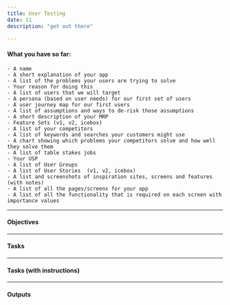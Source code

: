 ```yaml
---
title: User Testing
date: 11
description: "get out there"

---
```


#### What you have so far:

    - A name
	- A short explanation of your app
    - A list of the problems your users are trying to solve
	- Your reason for doing this
    - A list of users that we will target
    - A persona (based on user needs) for our first set of users
    - A user journey map for our first users
    - A list of assumptions and ways to de-risk those assumptions
    - A short description of your MRP
	- Feature Sets (v1, v2, icebox)
    - A list of your competitors
    - A list of keywords and searches your customers might use
    - A chart showing which problems your competitors solve and how well they solve them
    - A list of table stakes jobs
    - Your USP 
    - A list of User Groups
    - A list of User Stories  (v1, v2, icebox)
	- A list and screenshots of inspiration sites, screens and features (with notes)
    - A list of all the pages/screens for your app
    - A list of all the functionality that is required on each screen with importance values

---

#### Objectives


---

#### Tasks


---
#### Tasks (with instructions)

---

#### Outputs
